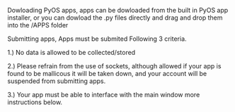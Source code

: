 Dowloading PyOS apps, apps can be dowloaded from the built in PyOS app installer, or you can dowload the .py files directly and drag and drop them into the /APPS folder



Submitting apps, Apps must be submited Following 3 criteria.

1.) No data is allowed to be collected/stored

2.) Please refrain from the use of sockets, although allowed if your app is found to be mallicous it will be taken down, and your account will be suspended from submitting apps.

3.) Your app must be able to interface with the main window more instructions below.

